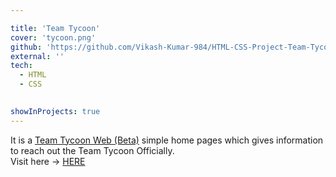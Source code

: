 ```yaml
---

title: 'Team Tycoon'
cover: 'tycoon.png'
github: 'https://github.com/Vikash-Kumar-984/HTML-CSS-Project-Team-Tycoon-'
external: ''
tech:
  - HTML
  - CSS
  

showInProjects: true
---
```


It is a [Team Tycoon Web (Beta)](https://vikash-kumar-984.github.io/HTML-CSS-Project-Team-Tycoon-/) simple home pages which gives information to reach out the Team Tycoon Officially. </br>
Visit here -> [HERE](https://vikash-kumar-984.github.io/HTML-CSS-Project-Team-Tycoon-/)
